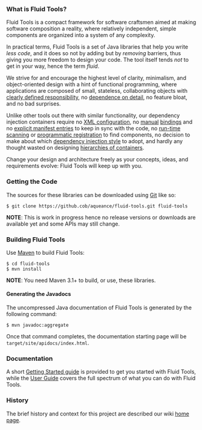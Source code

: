 ### What is Fluid Tools?

Fluid Tools is a compact framework for software craftsmen aimed at making software composition a reality, where relatively independent, simple components are organized into a system of any complexity.

In practical terms, Fluid Tools is a set of Java libraries that help you write _less code_, and it does so not by adding but by _removing_ barriers, thus giving you more freedom to design your code. The tool itself tends _not_ to get in your way, hence the term _fluid_.

We strive for and encourage the highest level of clarity, minimalism, and object-oriented design with a hint of functional programming, where applications are composed of small, stateless, collaborating objects with [clearly defined responsibility](http://en.wikipedia.org/wiki/Single_responsibility_principle), no [dependence on detail](http://en.wikipedia.org/wiki/Dependency_inversion_principle), no feature bloat, and no bad surprises.

Unlike other tools out there with similar functionality, our dependency injection containers require no [XML configuration](http://docs.spring.io/spring/docs/current/spring-framework-reference/html/beans.html#beans-factory-metadata), no [manual](http://tapestry.apache.org/tapestry-ioc-modules.html#TapestryIoCModules-AutobuildingServices) [bindings](https://github.com/google/guice/wiki/Bindings) and no [explicit manifest entries](http://tapestry.apache.org/autoloading-modules.html) to keep in sync with the code, no [run-time scanning](http://docs.spring.io/spring/docs/3.0.0.RC2/spring-framework-reference/html/ch03s10.html?ref=driverlayer.com/web) or [programmatic registration](http://docs.spring.io/spring/docs/current/spring-framework-reference/htmlsingle/#beans-java-instantiating-container-register) to find components, no decision to make about which [dependency injection style](http://picocontainer.com/injection.html) to adopt, and hardly any thought wasted on designing [hierarchies of containers](http://liferepo.blogspot.hu/2014/03/scoping-dependency-injection.html).

Change your design and architecture freely as your concepts, ideas, and requirements evolve: Fluid Tools will keep up with you.

### Getting the Code
The sources for these libraries can be downloaded using [Git](https://git-scm.com/downloads) like so:

```
$ git clone https://github.cob/aqueance/fluid-tools.git fluid-tools
```

**NOTE**: This is work in progress hence no release versions or downloads are available yet and some APIs may still change.

### Building Fluid Tools
Use [Maven](http://maven.apache.org) to build Fluid Tools:

```
$ cd fluid-tools
$ mvn install
```

**NOTE**: You need Maven 3.1+ to build, or use, these libraries.

#### Generating the Javadocs
The uncompressed Java documentation of Fluid Tools is generated by the following command:

```
$ mvn javadoc:aggregate
```

Once that command completes, the documentation starting page will be `target/site/apidocs/index.html`.

### Documentation
A short [Getting Started guide](https://github.com/aqueance/fluid-tools/wiki/Getting-Started) is provided to get you started with Fluid Tools, while the [User Guide](https://github.com/aqueance/fluid-tools/wiki/User-Guide---Introduction) covers the full spectrum of what you can do with Fluid Tools.

### History
The brief history and context for this project are described our wiki [home page](https://github.com/aqueance/fluid-tools/wiki/Home).
